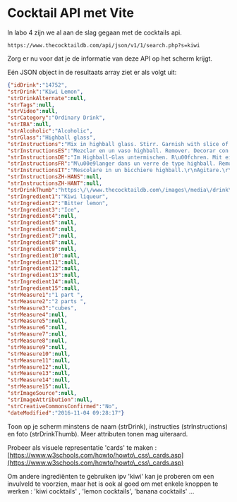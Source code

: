 # Cocktail API met Vite

In labo 4 zijn we al aan de slag gegaan met de cocktails api.

```
https://www.thecocktaildb.com/api/json/v1/1/search.php?s=kiwi
```

Zorg er nu voor dat je de informatie van deze API op het scherm krijgt.

Eén JSON object in de resultaats array ziet er als volgt uit:

```json
{"idDrink":"14752",
"strDrink":"Kiwi Lemon",
"strDrinkAlternate":null,
"strTags":null,
"strVideo":null,
"strCategory":"Ordinary Drink",
"strIBA":null,
"strAlcoholic":"Alcoholic",
"strGlass":"Highball glass",
"strInstructions":"Mix in highball glass. Stirr. Garnish with slice of kiwi.",
"strInstructionsES":"Mezclar en un vaso highball. Remover. Decorar con una rodaja de kiwi.",
"strInstructionsDE":"Im Highball-Glas untermischen. R\u00fchren. Mit einer Scheibe Kiwi garnieren.",
"strInstructionsFR":"M\u00e9langer dans un verre de type highball. Remuer. Garnir d'une tranche de kiwi.",
"strInstructionsIT":"Mescolare in un bicchiere highball.\r\nAgitare.\r\nGuarnire con una fetta di kiwi.",
"strInstructionsZH-HANS":null,
"strInstructionsZH-HANT":null,
"strDrinkThumb":"https:\/\/www.thecocktaildb.com\/images\/media\/drink\/tpupvr1478251697.jpg",
"strIngredient1":"Kiwi liqueur",
"strIngredient2":"Bitter lemon",
"strIngredient3":"Ice",
"strIngredient4":null,
"strIngredient5":null,
"strIngredient6":null,
"strIngredient7":null,
"strIngredient8":null,
"strIngredient9":null,
"strIngredient10":null,
"strIngredient11":null,
"strIngredient12":null,
"strIngredient13":null,
"strIngredient14":null,
"strIngredient15":null,
"strMeasure1":"1 part ",
"strMeasure2":"2 parts ",
"strMeasure3":"cubes",
"strMeasure4":null,
"strMeasure5":null,
"strMeasure6":null,
"strMeasure7":null,
"strMeasure8":null,
"strMeasure9":null,
"strMeasure10":null,
"strMeasure11":null,
"strMeasure12":null,
"strMeasure13":null,
"strMeasure14":null,
"strMeasure15":null,
"strImageSource":null,
"strImageAttribution":null,
"strCreativeCommonsConfirmed":"No",
"dateModified":"2016-11-04 09:28:17"}
```

Toon op je scherm minstens de naam (strDrink), instructies (strInstructions) en foto (strDrinkThumb). Meer attributen tonen mag uiteraard.

Probeer als visuele representatie 'cards' te maken : [https://www.w3schools.com/howto/howto\_css\_cards.asp](https://www.w3schools.com/howto/howto\_css\_cards.asp)

Om andere ingrediënten te gebruiken ipv 'kiwi' kan je proberen om een invulveld te voorzien, maar het is ook al goed om met enkele knoppen te werken : 'kiwi cocktails' , 'lemon cocktails', 'banana cocktails' ...
